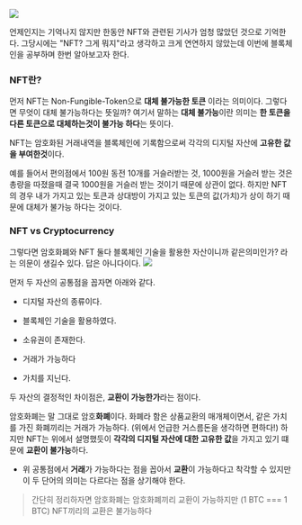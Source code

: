![](https://velog.velcdn.com/images/cnffjd95/post/334f3d8f-cdff-4729-a446-d603d05697f4/image.webp)

언제인지는 기억나지 않지만 한동안 NFT와 관련된 기사가 엄청 많았던 것으로 기억한다.
그당시에는 "NFT? 그게 뭐지"라고 생각하고 크게 연연하지 않았는데 이번에 블록체인을 공부하며 한번 알아보고자 한다.

### NFT란?

먼저 NFT는 Non-Fungible-Token으로 **대체 불가능한 토큰** 이라는 의미이다.
그렇다면 무엇이 대체 불가능하다는 뜻일까?
여기서 말하는 **대체 불가능**이란 의미는 **한 토큰을 다른 토큰으로 대체하는것이 불가능 하다**는 뜻이다.

NFT는 암호화된 거래내역을 블록체인에 기록함으로써 각각의 디지털 자산에 **고유한 값을 부여한것**이다.

예를 들어서 편의점에서 100원 동전 10개를 거슬러받는 것, 1000원을 거슬러 받는 것은 총량을 따졌을때 결국 1000원을 거슬러 받는 것이기 때문에 상관이 없다. 하지만 NFT의 경우 내가 가지고 있는 토큰과 상대방이 가지고 있는 토큰의 값(가치)가 상이 하기 때문에 대체가 불가능 하다는 것이다.

### NFT vs Cryptocurrency

그렇다면 암호화폐와 NFT 둘다 블록체인 기술을 활용한 자산이니까 같은의미인가? 라는 의문이 생길수 있다.
답은 아니다이다.
![](https://velog.velcdn.com/images/cnffjd95/post/beacc5ec-4a6b-4c4b-92c3-7a7ac7752a0d/image.png)

먼저 두 자산의 공통점을 꼽자면 아래와 같다.

- 디지털 자산의 종류이다.

- 블록체인 기술을 활용하였다.

- 소유권이 존재한다.

- 거래가 가능하다

- 가치를 지닌다.

두 자산의 결정적인 차이점은, **교환이 가능한가**라는 점이다.

암호화폐는 말 그대로 암호**화폐**이다. 화폐라 함은 상품교환의 매개체이면서, 같은 가치를 가진 화폐끼리는 거래가 가능하다. (위에서 언급한 거스름돈을 생각하면 편하다!)
하지만 NFT는 위에서 설명했듯이 **각각의 디지털 자산에 대한 고유한 값**을 가지고 있기 떄문에 **교환이 불가능**하다.

- 위 공통점에서 **거래**가 가능하다는 점을 꼽아서 **교환**이 가능하다고 착각할 수 있지만 이 두 단어의 의미는 다르다는 점을 상기해야 한다.

> 간단히 정리하자면 암호화폐는 암호화폐끼리 교환이 가능하지만 (1 BTC === 1 BTC) NFT끼리의 교환은 불가능하다
